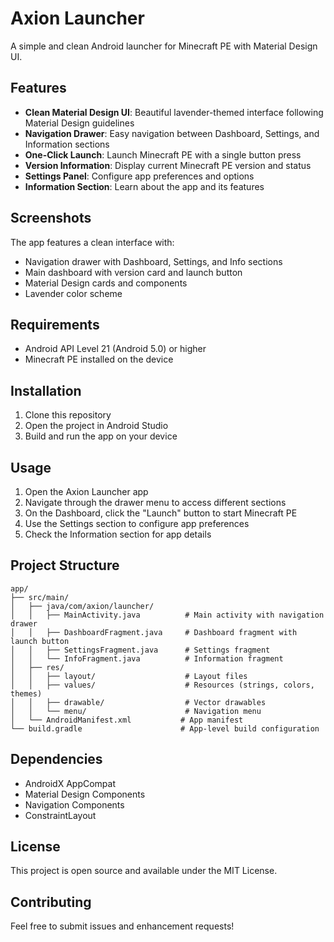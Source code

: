 # Axion Launcher

A simple and clean Android launcher for Minecraft PE with Material Design UI.

## Features

- **Clean Material Design UI**: Beautiful lavender-themed interface following Material Design guidelines
- **Navigation Drawer**: Easy navigation between Dashboard, Settings, and Information sections
- **One-Click Launch**: Launch Minecraft PE with a single button press
- **Version Information**: Display current Minecraft PE version and status
- **Settings Panel**: Configure app preferences and options
- **Information Section**: Learn about the app and its features

## Screenshots

The app features a clean interface with:
- Navigation drawer with Dashboard, Settings, and Info sections
- Main dashboard with version card and launch button
- Material Design cards and components
- Lavender color scheme

## Requirements

- Android API Level 21 (Android 5.0) or higher
- Minecraft PE installed on the device

## Installation

1. Clone this repository
2. Open the project in Android Studio
3. Build and run the app on your device

## Usage

1. Open the Axion Launcher app
2. Navigate through the drawer menu to access different sections
3. On the Dashboard, click the "Launch" button to start Minecraft PE
4. Use the Settings section to configure app preferences
5. Check the Information section for app details

## Project Structure

```
app/
├── src/main/
│   ├── java/com/axion/launcher/
│   │   ├── MainActivity.java          # Main activity with navigation drawer
│   │   ├── DashboardFragment.java     # Dashboard fragment with launch button
│   │   ├── SettingsFragment.java      # Settings fragment
│   │   └── InfoFragment.java          # Information fragment
│   ├── res/
│   │   ├── layout/                    # Layout files
│   │   ├── values/                    # Resources (strings, colors, themes)
│   │   ├── drawable/                  # Vector drawables
│   │   └── menu/                      # Navigation menu
│   └── AndroidManifest.xml           # App manifest
└── build.gradle                      # App-level build configuration
```

## Dependencies

- AndroidX AppCompat
- Material Design Components
- Navigation Components
- ConstraintLayout

## License

This project is open source and available under the MIT License.

## Contributing

Feel free to submit issues and enhancement requests!
